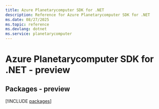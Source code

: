 ```yaml
---
title: Azure Planetarycomputer SDK for .NET
description: Reference for Azure Planetarycomputer SDK for .NET
ms.date: 08/27/2025
ms.topic: reference
ms.devlang: dotnet
ms.service: planetarycomputer
---
```

# Azure Planetarycomputer SDK for .NET - preview
## Packages - preview
[!INCLUDE [packages](planetarycomputer-index.md)]